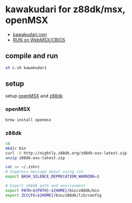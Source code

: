 # kawakudari for z88dk/msx, openMSX

- [kawakudari.rom](https://ichigojam.github.io/kawakudari_z88dk_msx/kawakudari.rom)
- [RUN on WebMSX/CBIOS](https://webmsx.org/cbios/?ROM=https://ichigojam.github.io/kawakudari_z88dk_msx/kawakudari.rom)

## compile and run

```sh
sh c.sh kawakudari
```

## setup

setup [openMSX](https://openmsx.org/) and [z88dk](https://z88dk.org/site/)

### openMSX

```sh
brew install openmsx
```

### z88dk

```sh
cd
mkdir bin
curl -O http://nightly.z88dk.org/z88dk-osx-latest.zip
unzip z88dk-osx-latest.zip

cat >> ~/.zshrc
# Suppress message about using zsh
export BASH_SILENCE_DEPRECATION_WARNING=1

# Export z88dk path and environment
export PATH=${PATH}:${HOME}/bin/z88dk/bin
export ZCCCFG=${HOME}/bin/z88dk/lib/config
```
